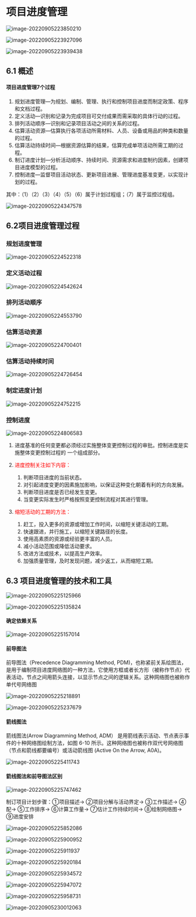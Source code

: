 # 项目进度管理

![image-20220905223850210](https://bard-note.oss-cn-hangzhou.aliyuncs.com/img/image-20220905223850210.png)

![image-20220905223927096](https://bard-note.oss-cn-hangzhou.aliyuncs.com/img/image-20220905223927096.png)

![image-20220905223939438](https://bard-note.oss-cn-hangzhou.aliyuncs.com/img/image-20220905223939438.png)

## 6.1 概述

#### 项目进度管理7个过程

1. 规划进度管理—为规划、编制、管理、执行和控制项目进度而制定政策、程序和文档过程。 
2. 定义活动—识别和记录为完成项目可交付成果而需采取的具体行动的过程。 
3. 排列活动顺序—识别和记录项目活动之间的关系的过程。
4. 估算活动资源—估算执行各项活动所需材料、人员、设备或用品的种类和数量的过程。 
5. 估算活动持续时间—根据资源估算的结果，估算完成单项活动所需工期的过程。
6. 制订进度计划—分析活动顺序、持续时间、资源需求和进度制约因素，创建项目进度模型的过程。 
7. 控制进度—监督项目活动状态、更新项目进展、管理进度基准变更，以实现计划的过程。

其中：（1）（2）（3）（4）（5）（6）属于计划过程组；（7）属于监控过程组。

![image-20220905224347578](https://bard-note.oss-cn-hangzhou.aliyuncs.com/img/image-20220905224347578.png)

## 6.2项目进度管理过程

### 规划进度管理

![image-20220905224522318](https://bard-note.oss-cn-hangzhou.aliyuncs.com/img/image-20220905224522318.png)

### 定义活动过程

![image-20220905224542624](https://bard-note.oss-cn-hangzhou.aliyuncs.com/img/image-20220905224542624.png)

### 排列活动顺序

![image-20220905224553790](https://bard-note.oss-cn-hangzhou.aliyuncs.com/img/image-20220905224553790.png)

### 估算活动资源

![image-20220905224700401](https://bard-note.oss-cn-hangzhou.aliyuncs.com/img/image-20220905224700401.png)

### 估算活动持续时间

![image-20220905224726454](https://bard-note.oss-cn-hangzhou.aliyuncs.com/img/image-20220905224726454.png)

### 制定进度计划

![image-20220905224752215](https://bard-note.oss-cn-hangzhou.aliyuncs.com/img/image-20220905224752215.png)

### 控制进度

![image-20220905224806583](https://bard-note.oss-cn-hangzhou.aliyuncs.com/img/image-20220905224806583.png)



1. 进度基准的任何变更都必须经过实施整体变更控制过程的审批。控制进度是实施整体变更控制过程的 一个组成部分。
2. <span style='color:red'>进度控制关注如下内容：</span>
   1. 判断项目进度的当前状态。
   2. 对引起进度变更的因素施加影响，以保证这种变化朝着有利的方向发展。
   3. 判断项目进度是否已经发生变更。
   4. 当变更实际发生时严格按照变更控制流程对其进行管理。


3. <span style='color:red'>缩短活动的工期的方法：</span>
   1. 赶工，投入更多的资源或增加工作时间，以缩短关键活动的工期。
   2. 快速跟进，并行施工，以缩短关键路径的长度。
   3. 使用高素质的资源或经验更丰富的人员。
   4. 减小活动范围或降低活动要求。
   5. 改进方法或技术，以提高生产效率。
   6. 加强质量管理，及时发现问题，减少返工，从而缩短工期。

## 6.3 项目进度管理的技术和工具

![image-20220905225125966](https://bard-note.oss-cn-hangzhou.aliyuncs.com/img/image-20220905225125966.png)

![image-20220905225135824](https://bard-note.oss-cn-hangzhou.aliyuncs.com/img/image-20220905225135824.png)

#### 确定依赖关系

![image-20220905225157014](https://bard-note.oss-cn-hangzhou.aliyuncs.com/img/image-20220905225157014.png)

#### 前导图法

前导图法（Precedence Diagramming Method, PDM)，也称紧前关系绘图法，是用于编制项目进度网络图的一种方法，它使用方框或者长方形（被称作节点）代表活动，节点之间用箭头连接，以显示节点之间的逻辑关系。这种网络图也被称作单代号网络图

![image-20220905225218891](https://bard-note.oss-cn-hangzhou.aliyuncs.com/img/image-20220905225218891.png)



![image-20220905225237679](https://bard-note.oss-cn-hangzhou.aliyuncs.com/img/image-20220905225237679.png)

#### 箭线图法

箭线图法(Arrow Diagramming Method, ADM） 是用箭线表示活动、节点表示事件的十种网络图绘制方法，如图 6-10 所示。这种网络图也被称作双代号网络图（节点和箭线都要编号）或活动箭线图 (Active On the Arrow, A0A)。

![image-20220905225411743](https://bard-note.oss-cn-hangzhou.aliyuncs.com/img/image-20220905225411743.png)



#### 箭线图法和前导图法区别

![image-20220905225747462](https://bard-note.oss-cn-hangzhou.aliyuncs.com/img/image-20220905225747462.png)



制订项目计划步骤：①项目描述→ ②项目分解与活动界定→ ③工作描述→ ④ 配→ ⑤工作排序→ ⑥计算工作量→ ⑦估计工作持续时间→ ⑧绘制网络图→ ⑨进度安排



![image-20220905225852086](https://bard-note.oss-cn-hangzhou.aliyuncs.com/img/image-20220905225852086.png)

![image-20220905225900952](https://bard-note.oss-cn-hangzhou.aliyuncs.com/img/image-20220905225900952.png)

![image-20220905225911937](https://bard-note.oss-cn-hangzhou.aliyuncs.com/img/image-20220905225911937.png)

![image-20220905225920184](https://bard-note.oss-cn-hangzhou.aliyuncs.com/img/image-20220905225920184.png)

![image-20220905225934572](https://bard-note.oss-cn-hangzhou.aliyuncs.com/img/image-20220905225934572.png)

![image-20220905225947072](https://bard-note.oss-cn-hangzhou.aliyuncs.com/img/image-20220905225947072.png)

![image-20220905225958731](https://bard-note.oss-cn-hangzhou.aliyuncs.com/img/image-20220905225958731.png)

![image-20220905230012063](https://bard-note.oss-cn-hangzhou.aliyuncs.com/img/image-20220905230012063.png)